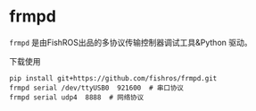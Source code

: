 # frmpd

`frmpd` 是由FishROS出品的多协议传输控制器调试工具&Python 驱动。



下载使用

```
pip install git+https://github.com/fishros/frmpd.git
frmpd serial /dev/ttyUSB0  921600  # 串口协议
frmpd serial udp4  8888  # 网络协议
```